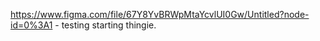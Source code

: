 https://www.figma.com/file/67Y8YvBRWpMtaYcvlUI0Gw/Untitled?node-id=0%3A1 - testing starting thingie.